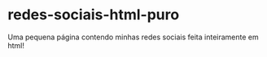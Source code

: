 # redes-sociais-html-puro
Uma pequena página contendo minhas redes sociais feita inteiramente em html!
